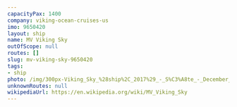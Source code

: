 ```yaml
---
capacityPax: 1400
company: viking-ocean-cruises-us
imo: 9650420
layout: ship
name: MV Viking Sky
outOfScope: null
routes: []
slug: mv-viking-sky-9650420
tags:
- ship
photo: /img/300px-Viking_Sky_%28ship%2C_2017%29_-_S%C3%A8te_-_December_2018.jpg
unknownRoutes: null
wikipediaUrl: https://en.wikipedia.org/wiki/MV_Viking_Sky
---
```

